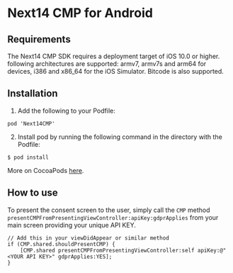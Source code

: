 # Next14 CMP for Android

## Requirements

The Next14 CMP SDK requires a deployment target of iOS 10.0 or higher. following architectures are supported: armv7, armv7s and arm64 for devices, i386 and x86_64 for the iOS Simulator. Bitcode is also supported.

## Installation

1. Add the following to your Podfile:

```
pod 'Next14CMP'
```

2. Install pod by running the following command in the directory with the Podfile:

```
$ pod install
```

More on CocoaPods [here](https://cocoapods.org/).

## How to use

To present the consent screen to the user, simply call the `CMP` method
`presentCMPFromPresentingViewController:apiKey:gdprApplies` from your main screen providing your unique API KEY.

```objc
// Add this in your viewDidAppear or similar method
if (CMP.shared.shouldPresentCMP) {
    [CMP.shared presentCMPFromPresentingViewController:self apiKey:@"<YOUR API KEY>" gdprApplies:YES];
}
```
